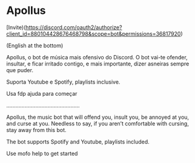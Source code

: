# Apollus

[Invite)(https://discord.com/oauth2/authorize?client_id=880104428676468798&scope=bot&permissions=36817920)


(English at the bottom)

Apollus, o bot de música mais ofensivo do Discord. O bot vai-te ofender, insultar, e ficar irritado contigo, e mais importante, dizer asneiras sempre que puder.

Suporta Youtube e Spotify, playlists inclusive.

Usa fdp ajuda para começar

................................................

Apollus, the music bot that will offend you, insult you, be annoyed at you, and curse at you. Needless to say, if you aren’t comfortable with cursing, stay away from this bot.

The bot supports Spotify and Youtube, playlists included.

Use mofo help to get started

